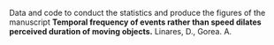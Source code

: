 Data and code to conduct the statistics and produce the figures of the manuscript **Temporal frequency of events rather than speed dilates perceived duration of moving objects.** Linares, D., Gorea. A.
